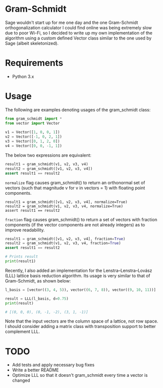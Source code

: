 # Gram-Schmidt

Sage wouldn't start up for me one day and the one Gram-Schmidt orthogonalization calculator I could find online was being extremely slow due to poor Wi-Fi, so I decided to write up my own implementation of the algorithm using a custom defined Vector class similar to the one used by Sage (albeit skeletonized).  

# Requirements

* Python 3.x

# Usage

The following are examples denoting usages of the gram_schmidt class:
```python
from gram_schmidt import *
from vector import Vector
    
v1 = Vector([1, 0, 0, 1])
v2 = Vector([-1, 0, 2, 1])
v3 = Vector([0, 1, 2, 0])
v4 = Vector([0, 0, -1, 1])
```
The below two expressions are equivalent:

```python
result1 = gram_schmidt(v1, v2, v3, v4)
result2 = gram_schmidt([v1, v2, v3, v4])
assert result1 == result2
```

```normalize``` flag causes gram_schmidt() to return an orthonormal set of vectors (such that magnitude v for v in vectors = 1) with floating point components.

    result1 = gram_schmidt([v1, v2, v3, v4], normalize=True)
    result2 = gram_schmidt(v1, v2, v3, v4, normalize=True)
    assert result1 == result2

```fraction``` flag causes gram_schmidt() to return a set of vectors with fraction components (if the vector components are not already integers) as to improve readability.

```python
result1 = gram_schmidt([v1, v2, v3, v4], fraction=True)
result2 = gram_schmidt(v1, v2, v3, v4, fraction=True)
assert result1 == result2

# Prints result
print(result1)
```

Recently, I also added an implementation for the Lenstra–Lenstra–Lovász (LLL) lattice basis reduction algorithm.  Its usage is very similar to that of Gram-Schmidt, as shown below:

```python
l_basis = [vector((3, 4, 5)), vector((6, 7, 8)), vector((9, 10, 11))]

result = LLL(l_basis, d=0.75)
print(result)

# [(0, 0, 0), (0, -1, -2), (3, 1, -1)]
```

Note that the input vectors are the column space of a lattice, not row space.  I should consider adding a matrix class with transposition support to better complement LLL.

# TODO

* Add tests and apply necessary bug fixes
* Write a better README
* Optimize LLL so that it doesn't gram_schmidt every time a vector is changed









